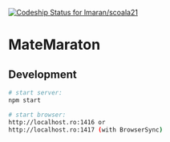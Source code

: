 ﻿[ ![Codeship Status for lmaran/scoala21](https://app.codeship.com/projects/2c9c2f60-f011-0136-cd75-5e31742c7b6e/status?branch=master)](https://app.codeship.com/projects/320210)

# MateMaraton

## Development

```bash
# start server:
npm start

# start browser:
http://localhost.ro:1416 or
http://localhost.ro:1417 (with BrowserSync)
```
